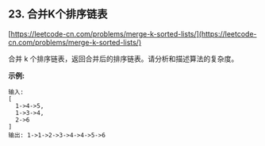 **23. 合并K个排序链表**  
---  
[https://leetcode-cn.com/problems/merge-k-sorted-lists/](https://leetcode-cn.com/problems/merge-k-sorted-lists/)  

合并 k 个排序链表，返回合并后的排序链表。请分析和描述算法的复杂度。

**示例:**  

```  
输入:
[
  1->4->5,
  1->3->4,
  2->6
]
输出: 1->1->2->3->4->4->5->6
```  
